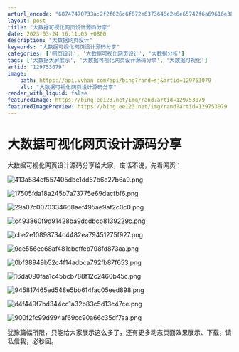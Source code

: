 ```yaml
---
arturl_encode: "68747470733a:2f2f626c6f672e6373646e2e6e65742f6a69616e383138322f:61727469636c652f64657461696c732f313239373533303739"
layout: post
title: "大数据可视化网页设计源码分享"
date: 2023-03-24 16:11:03 +0800
description: "大数据网页设计"
keywords: "大数据可视化网页设计源码分享"
categories: ['网页设计', '大数据可视化网页设计', '大数据分析']
tags: ['大数据大屏展示', '大数据可视化网页设计源码分享', '大数据可视化']
artid: "129753079"
image:
    path: https://api.vvhan.com/api/bing?rand=sj&artid=129753079
    alt: "大数据可视化网页设计源码分享"
render_with_liquid: false
featuredImage: https://bing.ee123.net/img/rand?artid=129753079
featuredImagePreview: https://bing.ee123.net/img/rand?artid=129753079
---
```


# 大数据可视化网页设计源码分享

大数据可视化网页设计源码分享给大家，废话不说，先看网页：

![413a584ef557405dbe1dd57b6c27b6a9.png](https://i-blog.csdnimg.cn/blog_migrate/2c360d800de8e6804d3a6065f29680bb.png)

![17505fda18a245b7a73775e69dacfbf6.png](https://i-blog.csdnimg.cn/blog_migrate/8a2aa784526e33dd96148d37903ced48.png)

![29a07c0070334668aef495ae9af2c0c0.png](https://i-blog.csdnimg.cn/blog_migrate/a5f69806bca4ef1d131c38ac26744a19.png)

![c493860f9d91428ba9dcdbcb8139229c.png](https://i-blog.csdnimg.cn/blog_migrate/63822b2056d6c9aa6c141fc8bf11795c.png)

![cbe2e10898734c4482ea79451275f927.png](https://i-blog.csdnimg.cn/blog_migrate/64d6718d8c23ddeeb3916cb4900a2933.png)

![9ce556ee68af481cbeffeb798fd873aa.png](https://i-blog.csdnimg.cn/blog_migrate/c0dc93514cdc06f7b9eb76b64ea4f84c.png)

![0bf38949b52c4f14adbca792fb87f653.png](https://i-blog.csdnimg.cn/blog_migrate/bff609c4aa5470d06aa9a2dc57e32160.png)

![16da090faa1c45bcb788f12c2460b45c.png](https://i-blog.csdnimg.cn/blog_migrate/0949d80790ba777ad6a1c09d20921b40.png)

![945817465ed548e5bb614fac05eed898.png](https://i-blog.csdnimg.cn/blog_migrate/7b2dbc8307314906069fe1e87668bbfa.png)

![d4f449f7bd344cc1a32b83c5d13c47ce.png](https://i-blog.csdnimg.cn/blog_migrate/8f0d6fa8b3f22805a9541e6ba5db6472.png)

![900f2fc99d994af69cc90a66c35df7aa.png](https://i-blog.csdnimg.cn/blog_migrate/3d188529670c9a200de6c15601d51350.png)

犹豫篇幅所限，只能给大家展示这么多了，还有更多动态页面效果展示、下载，请私信我，必秒回。